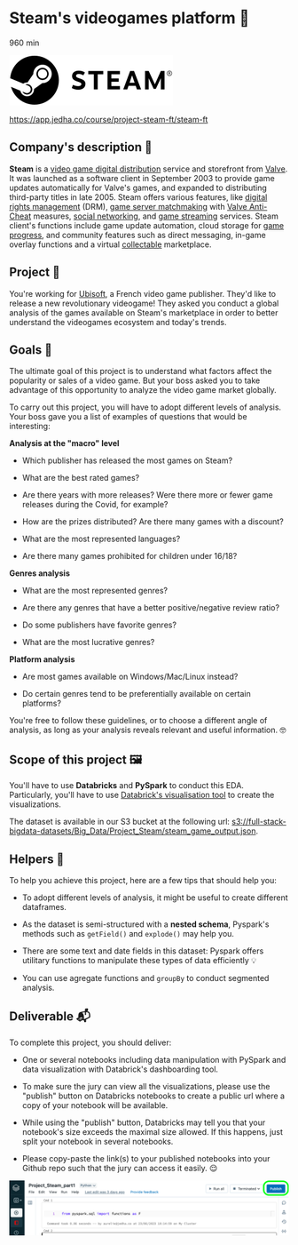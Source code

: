 # Steam's videogames platform 👾

960 min

![alt text](media/image-1.png)

https://app.jedha.co/course/project-steam-ft/steam-ft

## Company's description 📇

**Steam** is a <ins>video game digital distribution</ins> service and storefront from <ins>Valve</ins>. It was launched as a software client in September 2003 to provide game updates automatically for Valve's games, and expanded to distributing third-party titles in late 2005. Steam offers various features, like <ins>digital rights management</ins> (DRM), <ins>game server matchmaking</ins> with <ins>Valve Anti-Cheat</ins> measures, <ins>social networking</ins>, and <ins>game streaming</ins> services. Steam client's functions include game update automation, cloud storage for <ins>game progress</ins>, and community features such as direct messaging, in-game overlay functions and a virtual <ins>collectable</ins> marketplace.

## Project 🚧

You're working for <ins>Ubisoft</ins>, a French video game publisher. They'd like to release a new revolutionary videogame! They asked you conduct a global analysis of the games available on Steam's marketplace in order to better understand the videogames ecosystem and today's trends.

## Goals 🎯

The ultimate goal of this project is to understand what factors affect the popularity or sales of a video game. But your boss asked you to take advantage of this opportunity to analyze the video game market globally.

To carry out this project, you will have to adopt different levels of analysis. Your boss gave you a list of examples of questions that would be interesting:

**Analysis at the "macro" level**

- Which publisher has released the most games on Steam?
    
- What are the best rated games?
    
- Are there years with more releases? Were there more or fewer game releases during the Covid, for example?
    
- How are the prizes distributed? Are there many games with a discount?
    
- What are the most represented languages?
    
- Are there many games prohibited for children under 16/18?
    

**Genres analysis**

- What are the most represented genres?
    
- Are there any genres that have a better positive/negative review ratio?
    
- Do some publishers have favorite genres?
    
- What are the most lucrative genres?
    

**Platform analysis**

- Are most games available on Windows/Mac/Linux instead?
    
- Do certain genres tend to be preferentially available on certain platforms?
    

You're free to follow these guidelines, or to choose a different angle of analysis, as long as your analysis reveals relevant and useful information. 🤓

## Scope of this project 🖼️

You'll have to use **Databricks** and **PySpark** to conduct this EDA. Particularly, you'll have to use <ins>Databrick's visualisation tool</ins> to create the visualizations.

The dataset is available in our S3 bucket at the following url: [s3://full-stack-bigdata-datasets/Big_Data/Project_Steam/steam_game_output.json](s3://full-stack-bigdata-datasets/Big_Data/Project_Steam/steam_game_output.json).

## Helpers 🦮

To help you achieve this project, here are a few tips that should help you:

- To adopt different levels of analysis, it might be useful to create different dataframes.
    
- As the dataset is semi-structured with a **nested schema**, Pyspark's methods such as `getField()` and `explode()` may help you.
    
- There are some text and date fields in this dataset: Pyspark offers utilitary functions to manipulate these types of data efficiently 💡
    
- You can use agregate functions and `groupBy` to conduct segmented analysis.
    

## Deliverable 📬

To complete this project, you should deliver:

- One or several notebooks including data manipulation with PySpark and data visualization with Databrick's dashboarding tool.
    
- To make sure the jury can view all the visualizations, please use the "publish" button on Databricks notebooks to create a public url where a copy of your notebook will be available.
    
- While using the "publish" button, Databricks may tell you that your notebook's size exceeds the maximal size allowed. If this happens, just split your notebook in several notebooks.
    
- Please copy-paste the link(s) to your published notebooks into your Github repo such that the jury can access it easily. 😌
    

![alt text](media/image.png)

&nbsp;

&nbsp;


